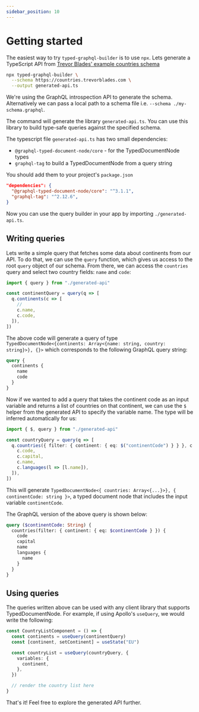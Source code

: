 ```yaml
---
sidebar_position: 10
---
```


# Getting started

The easiest way to try `typed-graphql-builder` is to use `npx`. Lets generate a TypeScript API
from [Trevor Blades' example countries schema](https://countries.trevorblades.com/)

```bash
npx typed-graphql-builder \
  --schema https://countries.trevorblades.com \
  --output generated-api.ts
```

We're using the GraphQL introspection API to generate the schema. Alternatively we can pass a local path to a schema file i.e. `--schema ./my-schema.graphql`.

The command will generate the library `generated-api.ts`. You can use this library to build type-safe queries against the specified schema.

The typescript file `generated-api.ts` has two small dependencies:

- `@graphql-typed-document-node/core` - for the TypedDocumentNode types
- `graphql-tag` to build a TypedDocumentNode from a query string

You should add them to your project's `package.json`

```json
"dependencies": {
  "@graphql-typed-document-node/core": "^3.1.1",
  "graphql-tag": "^2.12.6",
}
```

Now you can use the query builder in your app by importing `./generated-api.ts`.

## Writing queries

Lets write a simple query that fetches some data about continents from our API. To do that, we
can use the `query` function, which gives us access to the root `query` object of our schema. From
there, we can access the `countries` query and select two country fields: `name` and `code`:

```typescript
import { query } from "./generated-api"

const continentQuery = query(q => [
  q.continents(c => [
    //
    c.name,
    c.code,
  ]),
])
```

The above code will generate a query of type `TypedDocumentNode<{continents: Array<{name: string, country: string}>}, {}>` which corresponds to the following GraphQL query string:

```graphql
query {
  continents {
    name
    code
  }
}
```

Now if we wanted to add a query that takes the continent code as an input variable and returns a
list of countries on that continent, we can use the `$` helper from the generated API to specify
the variable name. The type will be inferred automatically for us:

```typescript
import { $, query } from "./generated-api"

const countryQuery = query(q => [
  q.countries({ filter: { continent: { eq: $("continentCode") } } }, c => [
    c.code,
    c.capital,
    c.name,
    c.languages(l => [l.name]),
  ]),
])
```

This will generate `TypedDocumentNode<{ countries: Array<{...}>}, { continentCode: string }>`, a typed document node that includes the input variable `continentCode`.

The GraphQL version of the above query is shown below:

```graphql
query ($continentCode: String) {
  countries(filter: { continent: { eq: $continentCode } }) {
    code
    capital
    name
    languages {
      name
    }
  }
}
```

## Using queries

The queries written above can be used with any client library that supports TypedDocumentNode. For
example, if using Apollo's `useQuery`, we would write the following:

```typescript
const CountryListComponent = () => {
  const continents = useQuery(continentQuery)
  const [continent, setContinent] = useState("EU")

  const countryList = useQuery(countryQuery, {
    variables: {
      continent,
    },
  })

  // render the country list here
}
```

That's it! Feel free to explore the generated API further.
